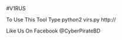 #V1RUS


To Use This Tool Type python2  virs.py http://<target-url>

Like Us On Facebook @CyberPirateBD